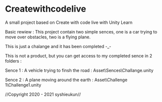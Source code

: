 # Createwithcodelive
A small project based on Create with code live with Unity Learn

Basic rewiew : 
This project contain two simple sences,  one is a car trying to move over obstacles, two is a flying plane.

This is just a chalange and it has been completed -_-

This is not a product, but you can get access to my completed sence in 2 folders :

Sence 1 : A vehicle trying to finsh the road : Asset\Sences\Challange.unity <misspelled>
  
Sence 2 : A plane moving around the earth : Asset\Challenge 1\Challenge1.unity






//Copyright 2020 - 2021 syshieukun//
